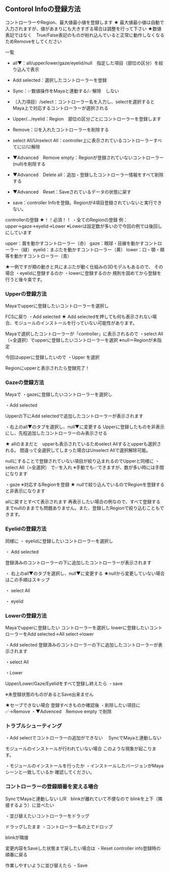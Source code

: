 ## Contorol Infoの登録方法
コントローラーやRegion、最大値最小値を登録します
★ 最大値最小値は自動で入力されますが、値があまりにも大きすぎる場合は調整を行って下さい
★数値表記ではなく　True/False表記のものが紛れ込んでいると正常に動作しなくなるためRemoveをしてください

一覧
- all▼：all/upper/lower/gaze/eyelid/null　指定した項目（部位の区分）を絞り込んで表示
- Add selected：選択したコントローラーを登録
- Sync：✅数値操作をMayaと連動する/✅解除　しない
- （入力項目）/select：コントローラー名を入力し、selectを選択するとMaya上で対応するコントローラーが選択される
- Upper/…/eyelid：Region　部位の区分ごとにコントローラーを登録します
- Remove：☑を入れたコントローラーを削除する
- select All/Unselect All：controller上に表示されているコントローラーすべてに☑/☑解除
- ▼Advanced　Remove empty：Regionが登録されていないコントローラー(null)を削除する
- ▼Advanced　Delete all：追加・登録したコントローラー情報をすべて削除する
- ▼Advanced　Reset：Saveされているデータの状態に戻す

- save：controller Infoを登録。Regionが4項目登録されていないと実行できない。

controllerの登録
★！！必須！！ ・全てのRegionの登録
例：upper→gaze→eyelid→Lower 
※Lowerは設定数が多いので今回の例では後回しにしています

upper：眉を動かすコントローラー（赤）
gaze：眼球・目線を動かすコントローラー（緑）
eyelid：まぶたを動かすコントローラー（黄）
lower：口・顎・頬等を動かすコントローラー（青）

★一例ですが頬の動きと共にまぶたが動く仕組みの3Dモデルもあるので、
その場合
・eyelidに登録するのか 
・lowerに登録するのか 
規則を固めてから登録を行うと後々楽です。


### Upperの登録方法 
Mayaでupperに登録したいコントローラーを選択し

FCSに戻り
・Add selected
★ Add selectedを押しても何も表示されない場合、モジュールのインストールを行っていない可能性があります。

Mayaで選択したコントローラーが「controller」に表示されるので
・select All（=全選択）でupperに登録したいコントローラーを選択
※null＝Regionが未指定

今回はupperに登録したいので
・Upper
を選択

Regionにupperと表示されたら登録完了！

### Gazeの登録方法
Mayaで
・gazeに登録したいコントローラーを選択し

・Add selected

Upperの下にAdd selectedで追加したコントローラーが表示されます

・右上のall▼のタブを選択し、null▼に変更する
Upperに登録したものを非表示にし、先程追加したコントローラーのみ表示させる

★ allのままだと　upperも表示されているためselect Allするとupperも選択される。
間違って全選択してしまった場合はUnselect Allで選択解除可能。

nullにすることで登録されていない項目が絞り込まれるのでUpperと同様に
・select All（=全選択）
で✅を入れ
※手動でも✅できますが、数が多い時には手間になります

・gaze
※対応するRegionを登録
★ nullで絞り込んでいるのでRegionを登録すると非表示になります

allに戻すとすべて表示されます
 再表示したい場合の例なので、すべて登録するまでnullのままでも問題ありません。また、登録したRegionで絞り込むこともできます。


### Eyelidの登録方法
同様に
・ eyelidに登録したいコントローラーを選択し

・ Add selected

登録済みのコントローラーの下に追加したコントローラーが表示されます

・ 右上のall▼のタブを選択し、null▼に変更する
★nullから変更していない場合はこの手順はスキップ

・ select All

・ eyelid


### Lowerの登録方法
Mayaでupperに登録したい コントローラーを選択し
lowerに登録したいコントローラーをAdd selected→All select→lower

・Add selected
登録済みのコントローラーの下に追加したコントローラーが表示されます

・select All

・Lower

Upper/Lower/Gaze/Eyelidをすべて登録し終えたら
・save

※未登録状態のものがあるとSave出来ません

★セーブできない場合
登録すべきものか確認後
・削除したい項目に✅→Remove
・▼Advenced　Remove empty
で削除

### トラブルシューティング
・Add selectでコントローラーの追加ができない　
SyncでMayaと連動しない

モジュールのインストールが行われていない場合
このような現象が起こります。

・モジュールのインストールを行ったか
・インストールしたバージョンがMayaシーンと一致しているか
確認してください。

### コントローラーの登録順番を変える場合
SyncでMayaと連動しない
L/R　blinkが離れていて不便なので
blinkを上下（隣接するよう）に並べたい

・並び替えたいコントローラーをドラッグ

ドラッグしたまま
・コントローラー名の上でドロップ

blinkが隣接

変更内容をSaveした状態まで戻したい場合は
・Reset
controller info登録時の順番に戻る

作業しやすいように並び替えたら
・Save


